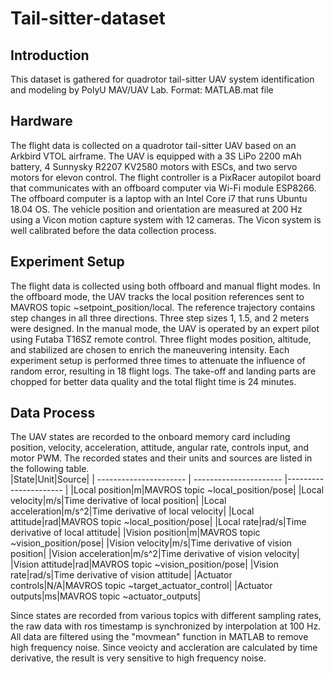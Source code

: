 # Tail-sitter-dataset
## Introduction
This dataset is gathered for quadrotor tail-sitter UAV system identification and modeling by PolyU MAV/UAV Lab.
Format: MATLAB.mat file

## Hardware
The flight data is collected on a quadrotor tail-sitter UAV based on an Arkbird VTOL airframe. The UAV is equipped with a 3S LiPo 2200 mAh battery, 4 Sunnysky R2207 KV2580 motors with ESCs, and two servo motors for elevon control. The flight controller is a PixRacer autopilot board that communicates with an offboard computer via Wi-Fi module ESP8266. The offboard computer is a laptop with an Intel Core i7 that runs Ubuntu 18.04 OS. The vehicle position and orientation are measured at 200 Hz using a Vicon motion capture system with 12 cameras. The Vicon system is well calibrated before the data collection process.

## Experiment Setup
The flight data is collected using both offboard and manual flight modes. In the offboard mode, the UAV tracks the local position references sent to MAVROS topic ~setpoint_position/local. The reference trajectory contains step changes in all three directions. Three step sizes 1, 1.5, and 2 meters were designed. In the manual mode, the UAV is operated by an expert pilot using Futaba T16SZ remote control. Three flight modes position, altitude, and stabilized are chosen to enrich the maneuvering intensity. Each experiment setup is performed three times to attenuate the influence of random error, resulting in 18 flight logs. The take-off and landing parts are chopped for better data quality and the total flight time is 24 minutes.

## Data Process
The UAV states are recorded to the onboard memory card including position, velocity, acceleration, attitude, angular rate, controls input, and motor PWM. The recorded states and their units and sources are listed in the following table. <br />
|State|Unit|Source|
| ---------------------- | ---------------------- |---------------------- |
|Local position|m|MAVROS topic ~local_position/pose|
|Local velocity|m/s|Time derivative of local position|
|Local acceleration|m/s^2|Time derivative of local velocity|
|Local attitude|rad|MAVROS topic ~local_position/pose|
|Local rate|rad/s|Time derivative of local attitude|
|Vision position|m|MAVROS topic ~vision_position/pose|
|Vision velocity|m/s|Time derivative of vision position|
|Vision acceleration|m/s^2|Time derivative of vision velocity|
|Vision attitude|rad|MAVROS topic ~vision_position/pose|
|Vision rate|rad/s|Time derivative of vision attitude|
|Actuator controls|N/A|MAVROS topic ~target_actuator_control|
|Actuator outputs|ms|MAVROS topic ~actuator_outputs|

Since states are recorded from various topics with different sampling rates, the raw data with ros timestamp is synchronized by interpolation at 100 Hz. All data are filtered using the "movmean" function in MATLAB to remove high frequency noise. Since veoicty and accleration are calculated by time derivative, the result is very sensitive to high frequency noise.

## 
